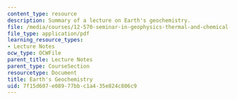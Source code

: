 ```yaml
---
content_type: resource
description: Summary of a lecture on Earth's geochemistry.
file: /media/courses/12-570-seminar-in-geophysics-thermal-and-chemical-evolution-of-the-earth-spring-2005/7f15d607e08977bbc1a435e824c806c9_notes_150205.pdf
file_type: application/pdf
learning_resource_types:
- Lecture Notes
ocw_type: OCWFile
parent_title: Lecture Notes
parent_type: CourseSection
resourcetype: Document
title: Earth's Geochemistry
uid: 7f15d607-e089-77bb-c1a4-35e824c806c9
---
```

